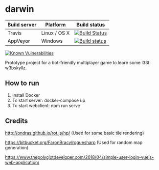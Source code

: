 # darwin

| Build server | Platform     | Build status                                                                                                                              |
| ------------ | ------------ | ----------------------------------------------------------------------------------------------------------------------------------------- |
| Travis       | Linux / OS X | [![Build Status](https://travis-ci.com/hspirdal/darwin.svg?branch=master)](https://travis-ci.com/hspirdal/darwin)                         |
| AppVeyor     | Windows      | [![Build status](https://ci.appveyor.com/api/projects/status/887ya7rhbo9cwpqb?svg=true)](https://ci.appveyor.com/project/hspirdal/darwin) |

[![Known Vulnerabilities](https://snyk.io/test/github/hspirdal/darwin/badge.svg?targetFile=src%2Fwebclient%2Fpackage.json)](https://snyk.io/test/github/hspirdal/darwin?targetFile=src%2Fwebclient%2Fpackage.json)


Prototype project for a bot-friendly multiplayer game to learn some l33t w3bskyllz.

## How to run
1. Install Docker
2. To start server: docker-compose up
3. To start webclient: npm run serve


## Credits
http://ondras.github.io/rot.js/hp/ (Used for some basic tile rendering)

https://bitbucket.org/FaronBracy/roguesharp (Used for random map generation)

https://www.thepolyglotdeveloper.com/2018/04/simple-user-login-vuejs-web-application/